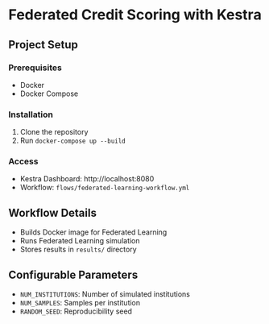 # Federated Credit Scoring with Kestra

## Project Setup

### Prerequisites
- Docker
- Docker Compose

### Installation
1. Clone the repository
2. Run `docker-compose up --build`

### Access
- Kestra Dashboard: http://localhost:8080
- Workflow: `flows/federated-learning-workflow.yml`

## Workflow Details
- Builds Docker image for Federated Learning
- Runs Federated Learning simulation
- Stores results in `results/` directory

## Configurable Parameters
- `NUM_INSTITUTIONS`: Number of simulated institutions
- `NUM_SAMPLES`: Samples per institution
- `RANDOM_SEED`: Reproducibility seed